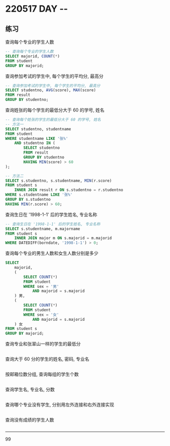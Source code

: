 # 220517 DAY --


## 练习

查询每个专业的学生人数

```sql
-- 查询每个专业的学生人数
SELECT majorid, COUNT(*)
FROM student
GROUP BY majorid; 
```

查询参加考试的学生中, 每个学生的平均分, 最高分

```sql
-- 查询参加考试的学生中, 每个学生的平均分, 最高分
SELECT studentno, AVG(score), MAX(score)
FROM result
GROUP BY studentno;
```

查询姓张的每个学生的最低分大于 60 的学号, 姓名

```sql
-- 查询每个姓张的学生的最低分大于 60 的学号, 姓名
-- 方法一
SELECT studentno, studentname
FROM student
WHERE studentname LIKE '张%'
    AND studentno IN (
        SELECT studentno
        FROM result
        GROUP BY studentno
        HAVING MIN(score) > 60
);

-- 方法二
SELECT s.studentno, s.studentname, MIN(r.score)
FROM student s
    INNER JOIN result r ON s.studentno = r.studentno
WHERE s.studentname LIKE '张%'
GROUP BY s.studentno
HAVING MIN(r.score) > 60;
```

查询生日在 '1998-1-1' 后的学生姓名, 专业名称

```sql
-- 查询生日在 '1998-1-1' 后的学生姓名, 专业名称
SELECT s.studentname, m.majorname
FROM student s
    INNER JOIN major m ON s.majorid = m.majorid
WHERE DATEDIFF(borndate, '1998-1-1') > 0;
```

查询每个专业的男生人数和女生人数分别是多少

```sql
SELECT
    majorid,
    (
        SELECT COUNT(*)
        FROM student
        WHERE sex = '男'
            AND majorid = s.majorid
    ) 男,
    (
        SELECT COUNT(*)
        FROM student
        WHERE sex = '女'
            AND majorid = s.majorid
    ) 女
FROM student s
GROUP BY majorid;
```

查询专业和张翠山一样的学生的最低分

```sql

```

查询大于 60 分的学生的姓名, 密码, 专业名

```sql

```

按邮箱位数分组, 查询每组的学生个数

```sql

```

查询学生名, 专业名, 分数

```sql

```

查询哪个专业没有学生, 分别用左外连接和右外连接实现

```sql

```

查询没有成绩的学生人数

```sql

```




---
99
